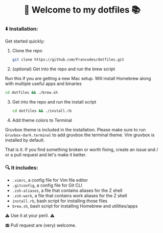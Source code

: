 <p align="center">
  <h1 align="center">👋 Welcome to my dotfiles 📚</h1>
</p>

### :arrow_down: Installation:

Get started quickly:

1. Clone the repo

   ```bash
   git clone https://github.com/Francodes/dotfiles.git
   ```

2. (optional) Get into the repo and run the brew script

  Run this if you are getting a new Mac setup. Will install Homebrew along with multiple useful apps and binaries

   ```bash
   cd dotfiles && ./brew.sh
   ```

3. Get into the repo and run the install script

   ```bash
   cd dotfiles && ./install.rb
   ```

4. Add theme colors to Terminal

  Gruvbox theme is included in the installation. Please make sure to run `Gruvbox-dark.terminal` to add
  gruvbox the terminal theme. Vim gruvbox is installed by default.

That is it. If you find something broken or worth fixing, create an issue and /
or a pull request and let's make it better.

### :mag: It includes:

 - `.vimrc`, a config file for Vim file editor
 - `.gitconfig`, a config file for Git CLI
 - `.zsh-aliases`, a file that contains aliases for the Z shell
 - `.zsh-work`, a file that contains work aliases for the Z shell
 - `install.rb`, bash script for installing those files
 - `brew.sh`, bash script for installing Homebrew and utilities/apps

:warning: Use it at your peril. :warning:

:radio: Pull request are (very) welcome.

